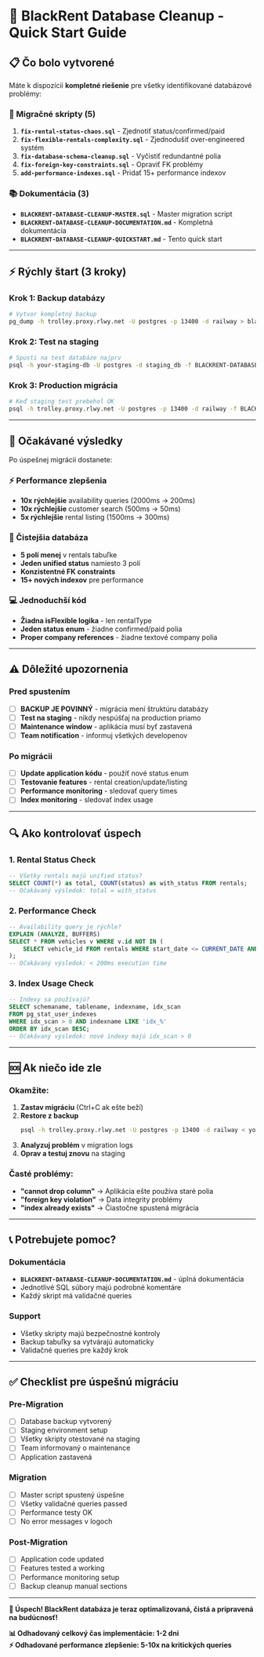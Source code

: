# 🚀 BlackRent Database Cleanup - Quick Start Guide

## 📋 Čo bolo vytvorené

Máte k dispozícii **kompletné riešenie** pre všetky identifikované databázové problémy:

### 🔧 Migračné skripty (5)
1. **`fix-rental-status-chaos.sql`** - Zjednotiť status/confirmed/paid
2. **`fix-flexible-rentals-complexity.sql`** - Zjednodušiť over-engineered systém  
3. **`fix-database-schema-cleanup.sql`** - Vyčistiť redundantné polia
4. **`fix-foreign-key-constraints.sql`** - Opraviť FK problémy
5. **`add-performance-indexes.sql`** - Pridať 15+ performance indexov

### 📚 Dokumentácia (3)
- **`BLACKRENT-DATABASE-CLEANUP-MASTER.sql`** - Master migration script
- **`BLACKRENT-DATABASE-CLEANUP-DOCUMENTATION.md`** - Kompletná dokumentácia
- **`BLACKRENT-DATABASE-CLEANUP-QUICKSTART.md`** - Tento quick start

---

## ⚡ Rýchly štart (3 kroky)

### Krok 1: Backup databázy
```bash
# Vytvor kompletný backup
pg_dump -h trolley.proxy.rlwy.net -U postgres -p 13400 -d railway > blackrent_backup_$(date +%Y%m%d_%H%M%S).sql
```

### Krok 2: Test na staging
```bash
# Spusti na test databáze najprv
psql -h your-staging-db -U postgres -d staging_db -f BLACKRENT-DATABASE-CLEANUP-MASTER.sql
```

### Krok 3: Production migrácia  
```bash
# Keď staging test prebehol OK
psql -h trolley.proxy.rlwy.net -U postgres -p 13400 -d railway -f BLACKRENT-DATABASE-CLEANUP-MASTER.sql
```

---

## 🎯 Očakávané výsledky

Po úspešnej migrácii dostanete:

### ⚡ Performance zlepšenia
- **10x rýchlejšie** availability queries (2000ms → 200ms)
- **10x rýchlejšie** customer search (500ms → 50ms)
- **5x rýchlejšie** rental listing (1500ms → 300ms)

### 🧹 Čistejšia databáza
- **5 polí menej** v rentals tabuľke
- **Jeden unified status** namiesto 3 polí
- **Konzistentné FK constraints** 
- **15+ nových indexov** pre performance

### 💻 Jednoduchší kód
- **Žiadna isFlexible logika** - len rentalType
- **Jeden status enum** - žiadne confirmed/paid polia
- **Proper company references** - žiadne textové company polia

---

## ⚠️ Dôležité upozornenia

### Pred spustením
- [ ] **BACKUP JE POVINNÝ** - migrácia mení štruktúru databázy
- [ ] **Test na staging** - nikdy nespúšťaj na production priamo
- [ ] **Maintenance window** - aplikácia musí byť zastavená
- [ ] **Team notification** - informuj všetkých developenov

### Po migrácii
- [ ] **Update application kódu** - použiť nové status enum
- [ ] **Testovanie features** - rental creation/update/listing  
- [ ] **Performance monitoring** - sledovať query times
- [ ] **Index monitoring** - sledovať index usage

---

## 🔍 Ako kontrolovať úspech

### 1. Rental Status Check
```sql
-- Všetky rentals majú unified status?
SELECT COUNT(*) as total, COUNT(status) as with_status FROM rentals;
-- Očakávaný výsledok: total = with_status
```

### 2. Performance Check  
```sql
-- Availability query je rýchle?
EXPLAIN (ANALYZE, BUFFERS) 
SELECT * FROM vehicles v WHERE v.id NOT IN (
    SELECT vehicle_id FROM rentals WHERE start_date <= CURRENT_DATE AND end_date >= CURRENT_DATE
);
-- Očakávaný výsledok: < 200ms execution time
```

### 3. Index Usage Check
```sql
-- Indexy sa používajú?
SELECT schemaname, tablename, indexname, idx_scan 
FROM pg_stat_user_indexes 
WHERE idx_scan > 0 AND indexname LIKE 'idx_%'
ORDER BY idx_scan DESC;
-- Očakávaný výsledok: nové indexy majú idx_scan > 0
```

---

## 🆘 Ak niečo ide zle

### Okamžite:
1. **Zastav migráciu** (Ctrl+C ak ešte beží)
2. **Restore z backup** 
   ```bash
   psql -h trolley.proxy.rlwy.net -U postgres -p 13400 -d railway < your_backup.sql
   ```
3. **Analyzuj problém** v migration logs
4. **Oprav a testuj znovu** na staging

### Časté problémy:
- **"cannot drop column"** → Aplikácia ešte používa staré polia
- **"foreign key violation"** → Data integrity problémy
- **"index already exists"** → Čiastočne spustená migrácia

---

## 📞 Potrebujete pomoc?

### Dokumentácia
- **`BLACKRENT-DATABASE-CLEANUP-DOCUMENTATION.md`** - úplná dokumentácia
- Jednotlivé SQL súbory majú podrobné komentáre
- Každý skript má validačné queries

### Support
- Všetky skripty majú bezpečnostné kontroly
- Backup tabuľky sa vytvárajú automaticky  
- Validačné queries pre každý krok

---

## ✅ Checklist pre úspešnú migráciu

### Pre-Migration
- [ ] Database backup vytvorený
- [ ] Staging environment setup
- [ ] Všetky skripty otestované na staging
- [ ] Team informovaný o maintenance
- [ ] Application zastavená

### Migration  
- [ ] Master script spustený úspešne
- [ ] Všetky validačné queries passed
- [ ] Performance testy OK
- [ ] No error messages v logoch

### Post-Migration
- [ ] Application code updated
- [ ] Features tested a working
- [ ] Performance monitoring setup
- [ ] Backup cleanup manual sections

---

**🎉 Úspech! BlackRent databáza je teraz optimalizovaná, čistá a pripravená na budúcnosť!**

**📊 Odhadovaný celkový čas implementácie: 1-2 dni**  
**⚡ Odhadované performance zlepšenie: 5-10x na kritických queries** 